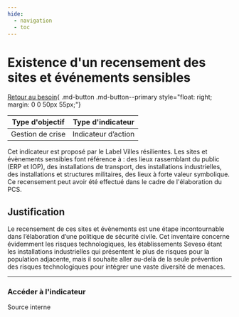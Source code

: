 ```yaml
---
hide:
  - navigation
  - toc
---
```

# Existence d'un recensement des sites et événements sensibles 

[Retour au besoin](https://konsilion.github.io/diag360/pages/besoins/bv5){ .md-button .md-button--primary style="float: right; margin: 0 0 50px 55px;"}

|Type d'objectif|Type d'indicateur|
|--|--|
|Gestion de crise|Indicateur d’action|

Cet  indicateur  est  proposé  par  le  Label  Villes  résilientes.  Les  sites  et  évènements sensibles  font  référence  à :  des  lieux  rassemblant  du  public  (ERP  et  IOP),  des installations de transport, des installations industrielles, des installations et structures militaires, des lieux à forte valeur symbolique.  
Ce recensement peut avoir été effectué dans le cadre de l'élaboration du PCS.  

## Justification

Le  recensement  de  ces  sites  et  évènements  est  une  étape  incontournable  dans l’élaboration  d’une  politique  de  sécurité  civile.  Cet  inventaire  concerne  évidemment les  risques  technologiques,  les  établissements  Seveso  étant  les  installations industrielles  qui  présentent  le  plus  de  risques  pour  la  population  adjacente,  mais  il souhaite aller au-delà de la seule prévention des risques technologiques pour intégrer une vaste diversité de menaces. 

---

### Accéder à l'indicateur

Source interne

